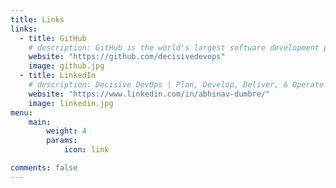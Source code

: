 ```yaml
---
title: Links
links:
  - title: GitHub
    # description: GitHub is the world's largest software development platform.
    website: "https://github.com/decisivedevops"
    image: github.jpg
  - title: LinkedIn
    # description: Decisive DevOps | Plan, Develop, Deliver, & Operate
    website: "https://www.linkedin.com/in/abhinav-dumbre/"
    image: linkedin.jpg
menu:
    main:
        weight: 4
        params:
            icon: link

comments: false
---
```

